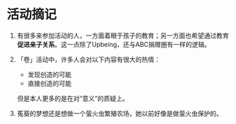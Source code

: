 # 活动摘记

1. 有很多来参加活动的人，一方面着眼于孩子的教育；另一方面也希望通过教育**促进亲子关系**。这一点除了Upbeing，还与ABC捐赠圈有一样的逻辑。

2. 「卷」活动中，许多人会对以下内容有很大的热情：

   - 发现创造的可能
   - 直接创造的可能

   但是本人更多的是在对“意义”的质疑上。

3. 菟葵的梦想还是想做一个萤火虫繁殖农场，她以前好像是做萤火虫保护的。